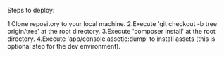 Steps to deploy:

1.Clone repository to your local machine.
2.Execute 'git checkout -b tree origin/tree' at the root directory.
3.Execute 'composer install' at the root directory.
4.Execute 'app/console assetic:dump' to install assets (this is optional step for the dev environment).